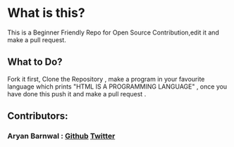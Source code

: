 # What is this?
This is a Beginner Friendly Repo for Open Source Contribution,edit it and make a pull request.

## What to Do?
Fork it first, Clone the Repository , make a program in your favourite language which prints "HTML IS A PROGRAMMING LANGUAGE" , once you have done this push it and make a pull request .
## Contributors:

### Aryan Barnwal : [Github](https://github.com/udattam) [Twitter](https://twitter.com/AryanBarnwal19)


